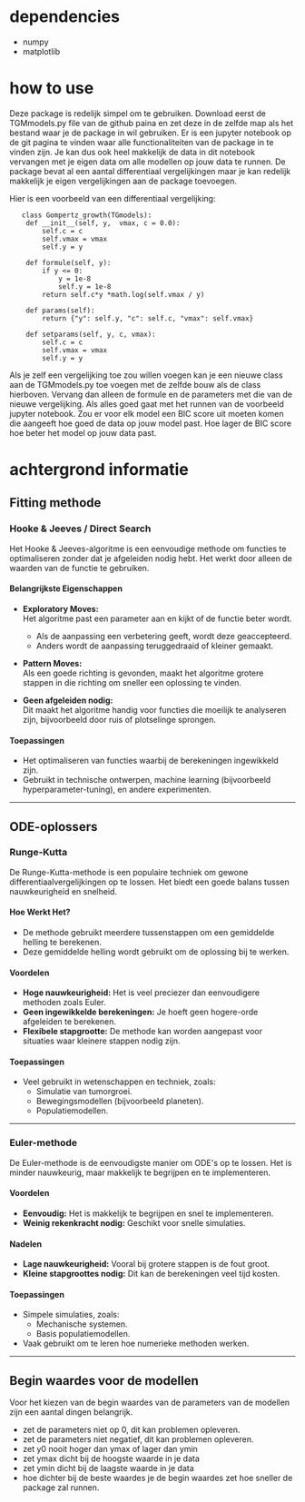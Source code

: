 # dependencies

* numpy
* matplotlib

# how to use

Deze package is redelijk simpel om te gebruiken. Download eerst de TGMmodels.py file van de github paina en zet deze in de zelfde map als het bestand waar je de package in wil gebruiken. Er is een jupyter notebook op de git pagina te vinden waar alle functionaliteiten van de package in te vinden zijn. Je kan dus ook heel makkelijk de data in dit notebook vervangen met je eigen data om alle modellen op jouw data te runnen. De package bevat al een aantal differentiaal vergelijkingen maar je kan redelijk makkelijk je eigen vergelijkingen aan de package toevoegen.

Hier is een voorbeeld van een differentiaal vergelijking:
````
   class Gompertz_growth(TGmodels):
    def __init__(self, y,  vmax, c = 0.0):
        self.c = c
        self.vmax = vmax
        self.y = y
    
    def formule(self, y):
        if y <= 0:
            y = 1e-8
            self.y = 1e-8
        return self.c*y *math.log(self.vmax / y) 
    
    def params(self):
        return {"y": self.y, "c": self.c, "vmax": self.vmax}
    
    def setparams(self, y, c, vmax):
        self.c = c
        self.vmax = vmax
        self.y = y
````

Als je zelf een vergelijking toe zou willen voegen kan je een nieuwe class aan de TGMmodels.py toe voegen met de zelfde bouw als de class hierboven. Vervang dan alleen de formule en de parameters met die van de nieuwe vergelijking. Als alles goed gaat met het runnen van de voorbeeld jupyter notebook. Zou er voor elk model een BIC score uit moeten komen die aangeeft hoe goed de data op jouw model past. Hoe lager de BIC score hoe beter het model op jouw data past.

# achtergrond informatie
## Fitting methode

### Hooke & Jeeves / Direct Search

Het Hooke & Jeeves-algoritme is een eenvoudige methode om functies te optimaliseren zonder dat je afgeleiden nodig hebt. Het werkt door alleen de waarden van de functie te gebruiken.

#### Belangrijkste Eigenschappen

- **Exploratory Moves:**  
  Het algoritme past een parameter aan en kijkt of de functie beter wordt.  
  - Als de aanpassing een verbetering geeft, wordt deze geaccepteerd.  
  - Anders wordt de aanpassing teruggedraaid of kleiner gemaakt.

- **Pattern Moves:**  
  Als een goede richting is gevonden, maakt het algoritme grotere stappen in die richting om sneller een oplossing te vinden.

- **Geen afgeleiden nodig:**  
  Dit maakt het algoritme handig voor functies die moeilijk te analyseren zijn, bijvoorbeeld door ruis of plotselinge sprongen.

#### Toepassingen

- Het optimaliseren van functies waarbij de berekeningen ingewikkeld zijn.  
- Gebruikt in technische ontwerpen, machine learning (bijvoorbeeld hyperparameter-tuning), en andere experimenten.

---

## ODE-oplossers

### Runge-Kutta

De Runge-Kutta-methode is een populaire techniek om gewone differentiaalvergelijkingen op te lossen. Het biedt een goede balans tussen nauwkeurigheid en snelheid.

#### Hoe Werkt Het?

- De methode gebruikt meerdere tussenstappen om een gemiddelde helling te berekenen.  
- Deze gemiddelde helling wordt gebruikt om de oplossing bij te werken.

#### Voordelen

- **Hoge nauwkeurigheid:** Het is veel preciezer dan eenvoudigere methoden zoals Euler.  
- **Geen ingewikkelde berekeningen:** Je hoeft geen hogere-orde afgeleiden te berekenen.  
- **Flexibele stapgrootte:** De methode kan worden aangepast voor situaties waar kleinere stappen nodig zijn.

#### Toepassingen

- Veel gebruikt in wetenschappen en techniek, zoals:  
  - Simulatie van tumorgroei.  
  - Bewegingsmodellen (bijvoorbeeld planeten).  
  - Populatiemodellen.

---

### Euler-methode

De Euler-methode is de eenvoudigste manier om ODE's op te lossen. Het is minder nauwkeurig, maar makkelijk te begrijpen en te implementeren.

#### Voordelen

- **Eenvoudig:** Het is makkelijk te begrijpen en snel te implementeren.  
- **Weinig rekenkracht nodig:** Geschikt voor snelle simulaties.

#### Nadelen

- **Lage nauwkeurigheid:** Vooral bij grotere stappen is de fout groot.  
- **Kleine stapgroottes nodig:** Dit kan de berekeningen veel tijd kosten.

#### Toepassingen

- Simpele simulaties, zoals:  
  - Mechanische systemen.  
  - Basis populatiemodellen.  
- Vaak gebruikt om te leren hoe numerieke methoden werken.

---

## Begin waardes voor de modellen

Voor het kiezen van de begin waardes van de parameters van de modellen zijn een aantal dingen belangrijk.

- zet de parameters niet op 0, dit kan problemen opleveren.
- zet de parameters niet negatief, dit kan problemen opleveren.
- zet y0 nooit hoger dan ymax of lager dan ymin
- zet ymax dicht bij de hoogste waarde in je data
- zet ymin dicht bij de laagste waarde in je data
- hoe dichter bij de beste waardes je de begin waardes zet hoe sneller de package zal runnen. 